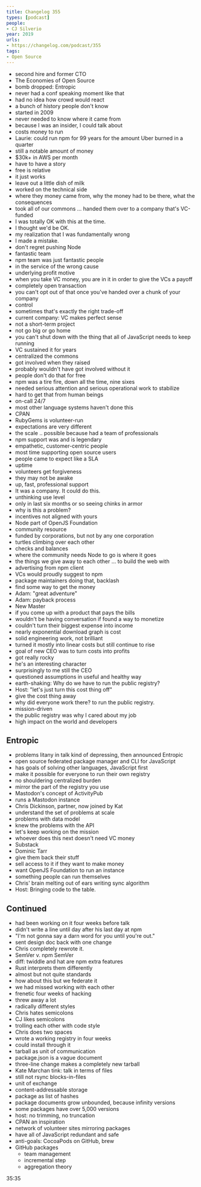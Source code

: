 ```yaml
---
title: Changelog 355
types: [podcast]
people:
- CJ Silverio
year: 2019
urls:
- https://changelog.com/podcast/355
tags:
- Open Source
---
```


- second hire and former CTO
- The Economies of Open Source
- bomb dropped: Entropic
- never had a conf speaking moment like that
- had no idea how crowd would react
- a bunch of history people don't know
- started in 2009
- never needed to know where it came from
- because I was an insider, I could talk about
- costs money to run
- Laurie: could run npm for 99 years for the amount Uber burned in a quarter
- still a notable amount of money
- $30k+ in AWS per month
- have to have a story
- free is relative
- it just works
- leave out a little dish of milk
- worked on the technical side
- where they money came from, why the money had to be there, what the consequences
- took all of our commons ... handed them over to a company that's VC-funded
- I was totally OK with this at the time.
- I thought we'd be OK.
- my realization that I was fundamentally wrong
- I made a mistake.
- don't regret pushing Node
- fantastic team
- npm team was just fantastic people
- in the service of the wrong cause
- underlying profit motive
- when you take VC money, you are in it in order to give the VCs a payoff
- completely open transaction
- you can't opt out of that once you've handed over a chunk of your company
- control
- sometimes that's exactly the right trade-off
- current company: VC makes perfect sense
- not a short-term project
- not go big or go home
- you can't shut down with the thing that all of JavaScript needs to keep running
- VC sustained it for years
- centralized the commons
- got involved when they raised
- probably wouldn't have got involved without it
- people don't do that for free
- npm was a tire fire, down all the time, nine sixes
- needed serious attention and serious operational work to stabilize
- hard to get that from human beings
- on-call 24/7
- most other language systems haven't done this
- CPAN
- RubyGems is volunteer-run
- expectations are very different
- the scale .. possible because had a team of professionals
- npm support was and is legendary
- empathetic, customer-centric people
- most time supporting open source users
- people came to expect like a SLA
- uptime
- volunteers get forgiveness
- they may not be awake
- up, fast, professional support
- It was a company.  It could do this.
- unthinking use level
- only in last six months or so seeing chinks in armor
- why is this a problem?
- incentives not aligned with yours
- Node part of OpenJS Foundation
- community resource
- funded by corporations, but not by any one corporation
- turtles climbing over each other
- checks and balances
- where the community needs Node to go is where it goes
- the things we give away to each other ... to build the web with
- advertising from npm client
- VCs would proudly suggest to npm
- package maintainers doing that, backlash
- find some way to get the money
- Adam: "great adventure"
- Adam: payback process
- New Master
- if you come up with a product that pays the bills
- wouldn't be having conversation if found a way to monetize
- couldn't turn their biggest expense into income
- nearly exponential download graph is cost
- solid engineering work, not brilliant
- turned it mostly into linear costs but still continue to rise
- goal of new CEO was to turn costs into profits
- got really rocky
- he's an interesting character
- surprisingly to me still the CEO
- questioned assumptions in useful and healthy way
- earth-shaking: Why do we have to run the public registry?
- Host: "let's just turn this cost thing off"
- give the cost thing away
- why did everyone work there? to run the public registry.
- mission-driven
- the public registry was why I cared about my job
- high impact on the world and developers

## Entropic
- problems litany in talk kind of depressing, then announced Entropic
- open source federated package manager and CLI for JavaScript
- has goals of solving other languages, JavaScript first
- make it possible for everyone to run their own registry
- no shouldering centralized burden
- mirror the part of the registry you use
- Mastodon's concept of ActivityPub
- runs a Mastodon instance
- Chris Dickinson, partner, now joined by Kat
- understand the set of problems at scale
- problems with data model
- knew the problems with the API
- let's keep working on the mission
- whoever does this next doesn't need VC money
- Substack
- Dominic Tarr
- give them back their stuff
- sell access to it if they want to make money
- want OpenJS Foundation to run an instance
- something people can run themselves
- Chris' brain melting out of ears writing sync algorithm
- Host: Bringing code to the table.

## Continued
- had been working on it four weeks before talk
- didn't write a line until day after his last day at npm
- "I'm not gonna say a darn word for you until you're out."
- sent design doc back with one change
- Chris completely rewrote it.
- SemVer v. npm SemVer
- diff: twiddle and hat are npm extra features
- Rust interprets them differently
- almost but not quite standards
- how about this but we federate it
- we had missed working with each other
- frenetic four weeks of hacking
- threw away a lot
- radically different styles
- Chris hates semicolons
- CJ likes semicolons
- trolling each other with code style
- Chris does two spaces
- wrote a working registry in four weeks
- could install through it
- tarball as unit of communication
- package.json is a vague document
- three-line change makes a completely new tarball
- Kate Marchan tink: talk in terms of files
- still not rsync blocks-in-files
- unit of exchange
- content-addressable storage
- package as list of hashes
- package documents grow unbounded, because infinity versions
- some packages have over 5,000 versions
- host: no trimming, no truncation
- CPAN an inspiration
- network of volunteer sites mirroring packages
- have all of JavaScript redundant and safe
- anti-goals: CocoaPods on GitHub, brew
- GitHub packages
  - team management
  - incremental step
  - aggregation theory

35:35
